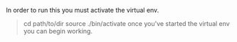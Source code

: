 In order to run this you must activate the virtual env.
> cd path/to/dir
> source ./bin/activate
once you've started the virtual env you can begin working.
